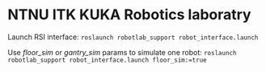 # NTNU ITK KUKA Robotics laboratry

Launch RSI interface:
```roslaunch robotlab_support robot_interface.launch```

Use *floor_sim* or *gantry_sim* params to simulate one robot:
```roslaunch robotlab_support robot_interface.launch floor_sim:=true```

